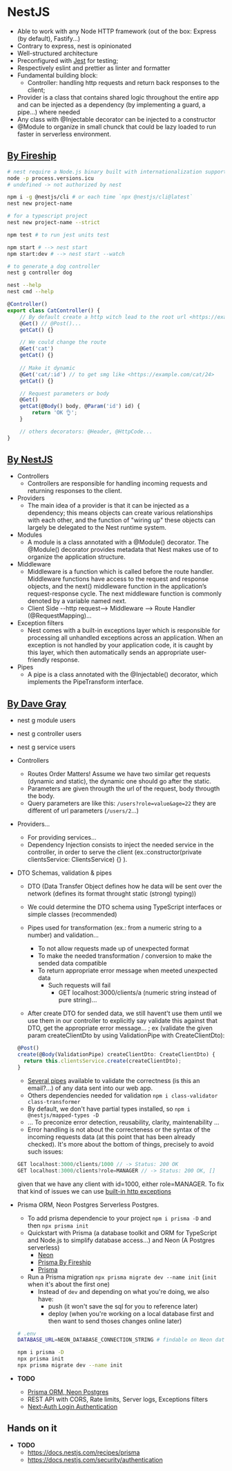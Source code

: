 # NestJS

- Able to work with any Node HTTP framework (out of the box: Express (by default), Fastify...)
- Contrary to express, nest is opinionated
- Well-structured architecture
- Preconfigured with [Jest](https://jestjs.io/fr/) for testing;
- Respectively eslint and prettier as linter and formatter
- Fundamental building block:
  - Controller: handling http requests and return back responses to the client;
- Provider is a class that contains shared logic throughout the entire app and can be injected as a dependency (by implementing a guard, a pipe...) where needed
- Any class with @Injectable decorator can be injected to a constructor
- @Module to organize in small chunck that could be lazy loaded to run faster in serverless environment.

## [By Fireship](https://www.youtube.com/watch?v=0M8AYU_hPas)

```bash
# nest require a Node.js binary built with internationalization support
node -p process.versions.icu
# undefined -> not authorized by nest

npm i -g @nestjs/cli # or each time `npx @nestjs/cli@latest`
nest new project-name

# for a typescript project
nest new project-name --strict 

npm test # to run jest units test

npm start # --> nest start
npm start:dev # --> nest start --watch

# to generate a dog controller
nest g controller dog

nest --help
nest cmd --help
```

```js
@Controller()
export class CatController() {
    // By default create a http witch lead to the root url <https://example.com>
    @Get() // @Post()...
    getCat() {}

    // We could change the route
    @Get('cat')
    getCat() {}
    
    // Make it dynamic
    @Get('cat/:id') // to get smg like <https://example.com/cat/24>
    getCat() {}

    // Request parameters or body
    @Get()
    getCat(@Body() body, @Param('id') id) {
        return 'OK 👌';
    }

    // others decorators: @Header, @HttpCode...
}
```

## [By NestJS](https://docs.nestjs.com/)

- Controllers
  - Controllers are responsible for handling incoming requests and returning responses to the client.
- Providers
  - The main idea of a provider is that it can be injected as a dependency; this means objects can create various relationships with each other, and the function of "wiring up" these objects can largely be delegated to the Nest runtime system.
- Modules
  - A module is a class annotated with a @Module() decorator. The @Module() decorator provides metadata that Nest makes use of to organize the application structure.
- Middleware
  - Middleware is a function which is called before the route handler. Middleware functions have access to the request and response objects, and the next() middleware function in the application’s request-response cycle. The next middleware function is commonly denoted by a variable named next.
  - Client Side --http request--> Middleware --> Route Handler (@RequestMapping)...
- Exception filters
  - Nest comes with a built-in exceptions layer which is responsible for processing all unhandled exceptions across an application. When an exception is not handled by your application code, it is caught by this layer, which then automatically sends an appropriate user-friendly response.
- Pipes
  - A pipe is a class annotated with the @Injectable() decorator, which implements the PipeTransform interface.

## [By Dave Gray](https://www.youtube.com/watch?v=juNVinepwKA&list=PL0Zuz27SZ-6MexSAh5x1R3rU6Mg2zYBVr&index=2)

- nest g module users
- nest g controller users
- nest g service users
- Controllers
  - Routes Order Matters!
    Assume we have two similar get requests (dynamic and static), the dynamic one should go after the static.
  - Parameters are given througth the url of the request, body througth the body.
  - Query parameters are like this:  `/users?role=value&age=22` they are different of url parameters (`/users/2`...)
- Providers...
  - For providing services...
  - Dependency Injection consists to inject the needed service in the controller, in order to serve the client (ex.:constructor(private clientsService: ClientsService) {}
).
- DTO Schemas, validation & pipes
  - DTO (Data Transfer Object defines how he data will be sent over the network (defines its format throught static (strong) typing))
  - We could determine the DTO schema using TypeScript interfaces or simple classes (recommended)
  - Pipes used for transformation (ex.: from a numeric string to a number) and validation...
    - To not allow requests made up of unexpected format
    - To make the needed transformation / conversion to make the sended data compatible
    - To return appropriate error message when meeted unexpected data
      - Such requests will fail
        - GET localhost:3000/clients/a (numeric string instead of pure string)...
  
  - After create DTO for sended data, we still havent't use them until we use them in our controller to explicitly say validate this against that DTO, get the appropriate error message... ; ex (validate the given param createClientDto by using ValidationPipe with CreateClientDto):

  ```js
  @Post()
  create(@Body(ValidationPipe) createClientDto: CreateClientDto) {
    return this.clientsService.create(createClientDto);
  }
  ```

  - [Several pipes](https://docs.nestjs.com/techniques/validation) available to validate the correctness (is this an email?...) of any data sent into our web app.
  - Others dependencies needed for validation `npm i class-validator class-transformer`
  - By default, we don't have partial types installed, so `npm i @nestjs/mapped-types -D`
  - ... To preconize error detection, reusability, clarity, maintenability ...
  - Error handling is not about the correcteness or the syntax of the incoming requests data (at this point that has been already checked). It's more about the bottom of things, precisely to avoid such issues:
  
  ```js
  GET localhost:3000/clients/1000 // -> Status: 200 OK
  GET localhost:3000/clients?role=MANAGER // -> Status: 200 OK, []
  ```

  given that we have any client with id=1000, either role=MANAGER. To fix that kind of issues we can use [built-in http exceptions](https://docs.nestjs.com/exception-filters#built-in-http-exceptions)
- Prisma ORM, Neon Postgres Serverless Postgres.
  - To add prisma dependencie to your project `npm i prisma -D` and then `npx prisma init`
  - Quickstart with Prisma (a database toolkit and ORM for TypeScript and Node.js to simplify database access...) and Neon (A Postgres serverless)
    - [Neon](https://neon.tech/docs/guides/prisma-migrations)
    - [Prisma By Fireship](https://www.youtube.com/watch?v=rLRIB6AF2Dg)
    - [Prisma](https://www.prisma.io/docs/getting-started/quickstart)
  - Run a Prisma migration `npx prisma migrate dev --name init` (`init` when it's about the first one)
    - Instead of `dev` and depending on what you're doing, we also have:
      - push (it won't save the sql for you to reference later)
      - deploy (when you're working on a local database first and then want to send thoses changes online later)
  
  ```bash
  # .env
  DATABASE_URL=NEON_DATABASE_CONNECTION_STRING # findable on Neon database / Connection details
  ```

  ```bash
  npm i prisma -D
  npx prisma init
  npx prisma migrate dev --name init
  ```

- **TODO**
  - [Prisma ORM, Neon Postgres](https://www.youtube.com/watch?v=6He5Gyuuvxk&list=PL0Zuz27SZ-6MexSAh5x1R3rU6Mg2zYBVr&index=5)
  - REST API with CORS, Rate limits, Server logs, Exceptions filters
  - [Next-Auth Login Authentication](https://www.youtube.com/watch?v=w2h54xz6Ndw)

## Hands on it

- **TODO**
  - <https://docs.nestjs.com/recipes/prisma>
  - <https://docs.nestjs.com/security/authentication>
